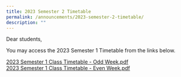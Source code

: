 ```yaml
---
title: 2023 Semester 2 Timetable
permalink: /announcements/2023-semester-2-timetable/
description: ""
---
```

Dear students, 

You may access the 2023 Semester 1 Timetable from the links below.

[2023 Semester 1 Class Timetable - Odd Week.pdf](/files/2023%20Semester%201%20Class%20Timetable%20-%20Odd%20Week.pdf)<br>
[2023 Semester 1 Class Timetable - Even Week.pdf](/files/2023%20Semester%201%20Class%20Timetable%20-%20Even%20Week.pdf)